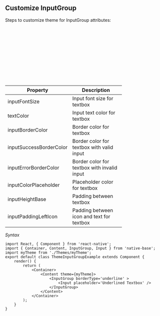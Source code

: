 ## Customize InputGroup

Steps to customize theme for InputGroup attributes:
<br />


<table>
  <thead>
    <tr style="border-style: hidden">
      <th style="border-style: hidden"><div style="background: url(https://docs.nativebase.io/docs/assets/iphone.png) no-repeat; padding: 63px 20px 100px 18px; width: 292px"><img src="{{('https://docs.nativebase.io/docs/assets/ios/guide/theme-inputgroup.png')}}" alt="" /></div></th>
    </tr>
  </thead>
</table>

<table class = "table table-hover" style="width: 75%; ">
        <thead>
            <tr>
                <th>Property</th>
                <th>Description</th>
            </tr>
        </thead>
        <tbody>
            <tr>
                <td>inputFontSize</td>
                <td>Input font size for textbox</td>
            </tr>
            <tr>
                <td>textColor</td>
                <td>Input text color for textbox</td>
            </tr>
            <tr>
                <td>inputBorderColor</td>
                <td>Border color for textbox</td>
            </tr>
            <tr>
                <td>inputSuccessBorderColor</td>
                <td>Border color for textbox with valid input</td>
            </tr>
            <tr>
                <td>inputErrorBorderColor</td>
                <td>Border color for textbox with invalid input</td>
            </tr>
            <tr>
                <td>inputColorPlaceholder</td>
                <td>Placeholder color for textbox</td>
            </tr>
            <tr>
                <td>inputHeightBase</td>
                <td>Padding between textbox</td>
            </tr>
            <tr>
                <td>inputPaddingLeftIcon</td>
                <td>Padding between icon and text for textbox</td>
            </tr>
        </tbody>
    </table>


*Syntax*

<pre class="line-numbers"><code class="language-jsx">import React, { Component } from 'react-native';
import { Container, Content, InputGroup, Input } from 'native-base';
import myTheme from './Themes/myTheme';
export default class ThemeInputGroupExample extends Component {
    render() {
        return (
            &lt;Container>
                &lt;Content theme={myTheme}>
                    &lt;InputGroup borderType='underline' >
                        &lt;Input placeholder='Underlined Textbox' />
                    &lt;/InputGroup>
                &lt;/Content>
            &lt;/Container>
        );
    }
}</code></pre>
